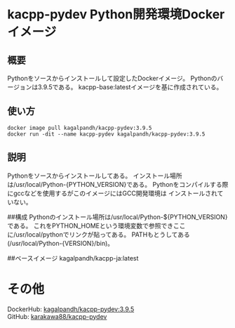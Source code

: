 # kacpp-pydev Python開発環境Dockerイメージ

## 概要
Pythonをソースからインストールして設定したDockerイメージ。
Pythonのバージョンは3.9.5である。
kacpp-base:latestイメージを基に作成されている。

## 使い方
```shell
docker image pull kagalpandh/kacpp-pydev:3.9.5
docker run -dit --name kacpp-pydev kagalpandh/kacpp-pydev:3.9.5
```

## 説明
Pythonをソースからインストールしてある。
インストール場所は/usr/local/Python-{PYTHON_VERSION}である。
Pythonをコンパイルする際にgccなどを使用するがこのイメージにはGCC開発環境は
インストールされていない。


##構成
Pythonのインストール場所は/usr/local/Python-${PYTHON_VERSION}である。
これをPYTHON_HOMEという環境変数で参照できここに/usr/local/pythonでリンクが貼ってある。
PATHもとうしてある(/usr/local/Python-{VERSION}/bin)。

##ベースイメージ
kagalpandh/kacpp-ja:latest

# その他
DockerHub: [kagalpandh/kacpp-pydev:3.9.5](https://hub.docker.com/repository/docker/kagalpandh/kacpp-pydev:3.9.5)<br />
GitHub: [karakawa88/kacpp-pydev](https://github.com/karakawa88/kacpp-ja)

